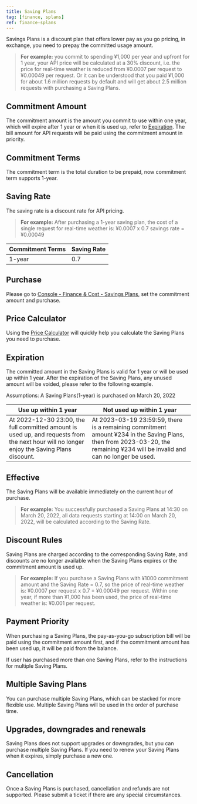 ```yaml
---
title: Saving Plans
tag: [finance, splans]
ref: finance-splans
---
```


Savings Plans is a discount plan that offers lower pay as you go pricing, in exchange, you need to prepay the committed usage amount.

> **For example:** you commit to spending ¥1,000 per year and upfront for 1 year, your API price will be calculated at a 30% discount, i.e. the price for real-time weather is reduced from ¥0.0007 per request to ¥0.00049 per request. Or it can be understood that you paid ¥1,000 for about 1.6 million requests by default and will get about 2.5 million requests with purchasing a Saving Plans.

## Commitment Amount

The commitment amount is the amount you commit to use within one year, which will expire after 1 year or when it is used up, refer to [Expiration](#expiration). The bill amount for API requests will be paid using the commitment amount in priority.

## Commitment Terms

The commitment term is the total duration to be prepaid, now commitment term supports 1-year.

## Saving Rate

The saving rate is a discount rate for API pricing.

> **For example:** After purchasing a 1-year saving plan, the cost of a single request for real-time weather is: ¥0.0007 x 0.7 savings rate = ¥0.00049

| Commitment Terms | Saving Rate |
| ---------------- | ----------- |
| 1-year           | 0.7         |

## Purchase

Please go to [Console - Finance & Cost - Savings Plans](https://console.qweather.com/#/savings), set the commitment amount and purchase.

## Price Calculator

Using the [Price Calculator](https://console.qweather.com/#/calculator) will quickly help you calculate the Saving Plans you need to purchase.

## Expiration

The committed amount in the Saving Plans is valid for 1 year or will be used up within 1 year. After the expiration of the Saving Plans, any unused amount will be voided, please refer to the following example.

Assumptions: A Saving Plans(1-year) is purchased on March 20, 2022

| Use up within 1 year                                                                                                                                 | Not used up within 1 year                                                                                                                                                               |
| ---------------------------------------------------------------------------------------------------------------------------------------------------- | --------------------------------------------------------------------------------------------------------------------------------------------------------------------------------------- |
| At 2022-12-30 23:00, the full committed amount is used up, and requests from the next hour will no longer enjoy the Saving Plans discount. | At 2023-03-19 23:59:59, there is a remaining commitment amount ¥234 in the Saving Plans, then from 2023-03-20, the remaining ¥234 will be invalid and can no longer be used. |

## Effective

The Saving Plans will be available immediately on the current hour of purchase.

> **For example:** You successfully purchased a Saving Plans at 14:30 on March 20, 2022, all data requests starting at 14:00 on March 20, 2022, will be calculated according to the Saving Rate.

## Discount Rules

Saving Plans are charged according to the corresponding Saving Rate, and discounts are no longer available when the Saving Plans expires or the commitment amount is used up.

> **For example:** If you purchase a Saving Plans with ¥1000 commitment amount and the Saving Rate = 0.7, so the price of real-time weather is: ¥0.0007 per request x 0.7 = ¥0.00049 per request. Within one year, if more than ¥1,000 has been used, the price of real-time weather is: ¥0.001 per request.

## Payment Priority

When purchasing a Saving Plans, the pay-as-you-go subscription bill will be paid using the commitment amount first, and if the commitment amount has been used up, it will be paid from the balance.

If user has purchased more than one Saving Plans, refer to the instructions for multiple Saving Plans.

## Multiple Saving Plans

You can purchase multiple Saving Plans, which can be stacked for more flexible use. Multiple Saving Plans will be used in the order of purchase time. 

## Upgrades, downgrades and renewals

Saving Plans does not support upgrades or downgrades, but you can purchase multiple Saving Plans. If you need to renew your Saving Plans when it expires, simply purchase a new one.

## Cancellation

Once a Saving Plans is purchased, cancellation and refunds are not supported. Please submit a ticket if there are any special circumstances.